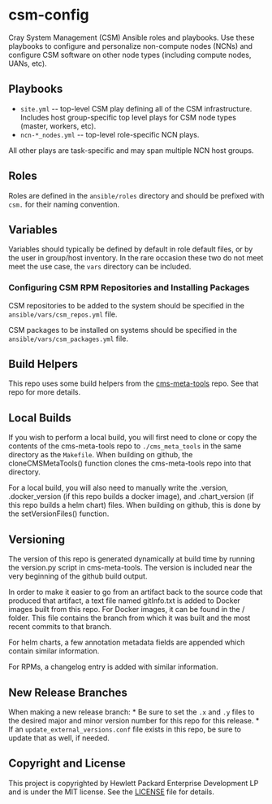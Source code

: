 # csm-config

Cray System Management (CSM) Ansible roles and playbooks. Use these playbooks
to configure and personalize non-compute nodes (NCNs) and configure CSM
software on other node types (including compute nodes, UANs, etc).

## Playbooks

* `site.yml` -- top-level CSM play defining all of the CSM infrastructure.
  Includes host group-specific top level plays for CSM node types (master,
  workers, etc).
* `ncn-*_nodes.yml` -- top-level role-specific NCN plays.

All other plays are task-specific and may span multiple NCN host groups.

## Roles

Roles are defined in the `ansible/roles` directory and should be prefixed with
`csm.` for their naming convention.

## Variables

Variables should typically be defined by default in role default files, or by
the user in group/host inventory. In the rare occasion these two do not meet
meet the use case, the `vars` directory can be included.

### Configuring CSM RPM Repositories and Installing Packages

CSM repositories to be added to the system should be specified in the
`ansible/vars/csm_repos.yml` file.

CSM packages to be installed on systems should be specified in the
`ansible/vars/csm_packages.yml` file.

## Build Helpers
This repo uses some build helpers from the 
[cms-meta-tools](https://github.com/Cray-HPE/cms-meta-tools) repo. See that repo for more details.

## Local Builds
If you wish to perform a local build, you will first need to clone or copy the contents of the
cms-meta-tools repo to `./cms_meta_tools` in the same directory as the `Makefile`. When building
on github, the cloneCMSMetaTools() function clones the cms-meta-tools repo into that directory.

For a local build, you will also need to manually write the .version, .docker_version (if this repo
builds a docker image), and .chart_version (if this repo builds a helm chart) files. When building
on github, this is done by the setVersionFiles() function.

## Versioning
The version of this repo is generated dynamically at build time by running the version.py script in 
cms-meta-tools. The version is included near the very beginning of the github build output. 

In order to make it easier to go from an artifact back to the source code that produced that artifact,
a text file named gitInfo.txt is added to Docker images built from this repo. For Docker images,
it can be found in the / folder. This file contains the branch from which it was built and the most
recent commits to that branch. 

For helm charts, a few annotation metadata fields are appended which contain similar information.

For RPMs, a changelog entry is added with similar information.

## New Release Branches
When making a new release branch:
    * Be sure to set the `.x` and `.y` files to the desired major and minor version number for this repo for this release. 
    * If an `update_external_versions.conf` file exists in this repo, be sure to update that as well, if needed.

## Copyright and License
This project is copyrighted by Hewlett Packard Enterprise Development LP and is
under the MIT license. See the [LICENSE](LICENSE) file for details.

